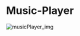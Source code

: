# Music-Player
![musicPlayer_img](https://github.com/gulatijaya/Music-Player/assets/109244577/a8f07665-39d2-47af-bac9-11198e64f630)
